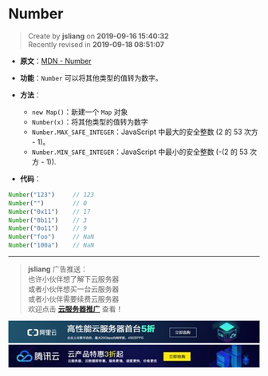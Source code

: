 Number
===

> Create by **jsliang** on **2019-09-16 15:40:32**  
> Recently revised in **2019-09-18 08:51:07**

* **原文**：[MDN - Number](https://developer.mozilla.org/zh-CN/docs/Web/JavaScript/Reference/Global_Objects/Number)

* **功能**：`Number` 可以将其他类型的值转为数字。

* **方法**：
  * `new Map()`：新建一个 `Map` 对象
  * `Number(x)`：将其他类型的值转为数字
  * `Number.MAX_SAFE_INTEGER`：JavaScript 中最大的安全整数 (2 的 53 次方 - 1)。
  * `Number.MIN_SAFE_INTEGER`：JavaScript 中最小的安全整数 (-(2 的 53 次方 - 1)).

* **代码**：

```js
Number("123")     // 123
Number("")        // 0
Number("0x11")    // 17
Number("0b11")    // 3
Number("0o11")    // 9
Number("foo")     // NaN
Number("100a")    // NaN
```

---

> **jsliang** 广告推送：  
> 也许小伙伴想了解下云服务器  
> 或者小伙伴想买一台云服务器  
> 或者小伙伴需要续费云服务器  
> 欢迎点击 **[云服务器推广](https://github.com/LiangJunrong/document-library/blob/master/other-library/Monologue/%E7%A8%B3%E9%A3%9F%E8%89%B0%E9%9A%BE.md)** 查看！

[![图](../../../../public-repertory/img/z-small-seek-ali-3.jpg)](https://promotion.aliyun.com/ntms/act/qwbk.html?userCode=w7hismrh)
[![图](../../../../public-repertory/img/z-small-seek-tencent-2.jpg)](https://cloud.tencent.com/redirect.php?redirect=1014&cps_key=49f647c99fce1a9f0b4e1eeb1be484c9&from=console)

